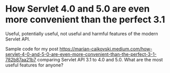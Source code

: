 # How Servlet 4.0 and 5.0 are even more convenient than the perfect 3.1
Useful, potentially useful, not useful and harmful features of the modern Servlet API.

Sample code for my post https://marian-caikovski.medium.com/how-servlet-4-0-and-5-0-are-even-more-convenient-than-the-perfect-3-1-782b87aa21b7 comparing Servlet API 3.1 to 4.0 and 5.0. What are the most useful features for anyone?
  
